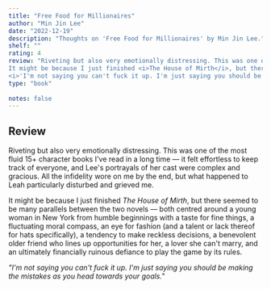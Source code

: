```yaml
---
title: "Free Food for Millionaires"
author: "Min Jin Lee"
date: "2022-12-19"
description: "Thoughts on 'Free Food for Millionaires' by Min Jin Lee."
shelf: ""
rating: 4
review: "Riveting but also very emotionally distressing. This was one of the most fluid 15+ character books I've read in a long time — it felt effortless to keep track of everyone, and Lee's portrayals of her cast were complex and gracious. All the infidelity wore on me by the end, but what happened to Leah particularly disturbed and grieved me.<br/><br/>
It might be because I just finished <i>The House of Mirth</i>, but there seemed to be many parallels between the two novels — both centred around a young woman in New York from humble beginnings with a taste for fine things, a fluctuating moral compass, an eye for fashion (and a talent or lack thereof for hats specifically), a tendency to make reckless decisions, a benevolent older friend who lines up opportunities for her, a lover she can't marry, and an ultimately financially ruinous defiance to play the game by its rules.<br/><br/>
<i>'I'm not saying you can't fuck it up. I'm just saying you should be making the mistakes as you head towards your goals.'</i>"
type: "book"
 
notes: false
---
```


## Review

Riveting but also very emotionally distressing. This was one of the most fluid 15+ character books I've read in a long time — it felt effortless to keep track of everyone, and Lee's portrayals of her cast were complex and gracious. All the infidelity wore on me by the end, but what happened to Leah particularly disturbed and grieved me.

It might be because I just finished _The House of Mirth_, but there seemed to be many parallels between the two novels — both centred around a young woman in New York from humble beginnings with a taste for fine things, a fluctuating moral compass, an eye for fashion (and a talent or lack thereof for hats specifically), a tendency to make reckless decisions, a benevolent older friend who lines up opportunities for her, a lover she can't marry, and an ultimately financially ruinous defiance to play the game by its rules.

_"I'm not saying you can't fuck it up. I'm just saying you should be making the mistakes as you head towards your goals."_
